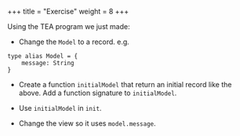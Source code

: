 +++
title       = "Exercise"
weight      = 8
+++

Using the TEA program we just made:

- Change the `Model` to a record. e.g.

```
type alias Model = {
    message: String
}
```

- Create a function `initialModel` that return an initial record like the above. Add a function signature to `initialModel`.

- Use `initialModel` in `init`.

- Change the view so it uses `model.message`.